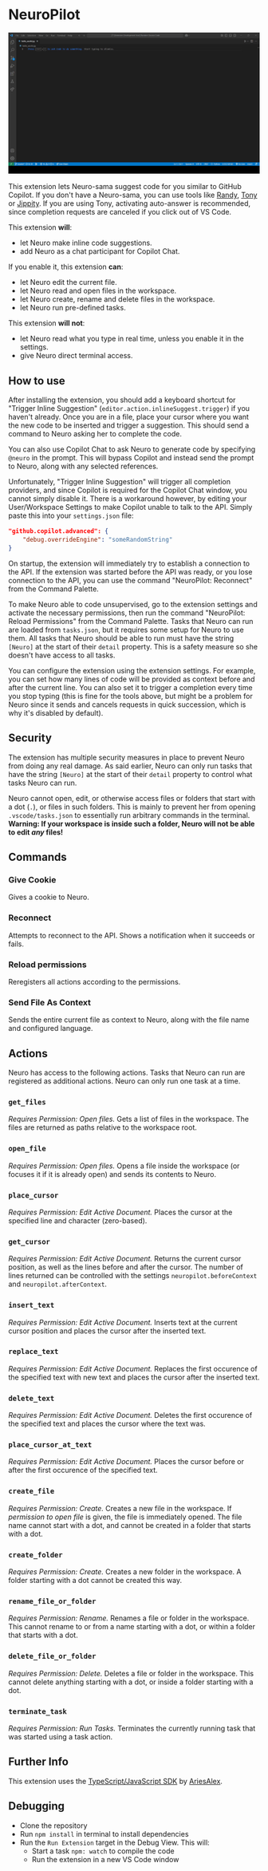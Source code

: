 # NeuroPilot

![Demo GIF](demo.gif)

This extension lets Neuro-sama suggest code for you similar to GitHub Copilot.
If you don't have a Neuro-sama, you can use tools like [Randy](https://github.com/VedalAI/neuro-game-sdk/tree/main/Randy), [Tony](https://github.com/Pasu4/neuro-api-tony) or [Jippity](https://github.com/EnterpriseScratchDev/neuro-api-jippity).
If you are using Tony, activating auto-answer is recommended, since completion requests are canceled if you click out of VS Code.

This extension **will**:

- let Neuro make inline code suggestions.
- add Neuro as a chat participant for Copilot Chat.

If you enable it, this extension **can**:

- let Neuro edit the current file.
- let Neuro read and open files in the workspace.
- let Neuro create, rename and delete files in the workspace.
- let Neuro run pre-defined tasks.

This extension **will not**:

- let Neuro read what you type in real time, unless you enable it in the settings.
- give Neuro direct terminal access.

## How to use

After installing the extension, you should add a keyboard shortcut for "Trigger Inline Suggestion" (`editor.action.inlineSuggest.trigger`) if you haven't already.
Once you are in a file, place your cursor where you want the new code to be inserted and trigger a suggestion.
This should send a command to Neuro asking her to complete the code.

You can also use Copilot Chat to ask Neuro to generate code by specifying `@neuro` in the prompt.
This will bypass Copilot and instead send the prompt to Neuro, along with any selected references.

Unfortunately, "Trigger Inline Suggestion" will trigger all completion providers, and since Copilot is required for the Copilot Chat window, you cannot simply disable it.
There is a workaround however, by editing your User/Workspace Settings to make Copilot unable to talk to the API.
Simply paste this into your `settings.json` file:

```json
"github.copilot.advanced": {
    "debug.overrideEngine": "someRandomString"
}
```

On startup, the extension will immediately try to establish a connection to the API.
If the extension was started before the API was ready, or you lose connection to the API, you can use the command "NeuroPilot: Reconnect" from the Command Palette.

To make Neuro able to code unsupervised, go to the extension settings and activate the necessary permissions, then run the command "NeuroPilot: Reload Permissions" from the Command Palette.
Tasks that Neuro can run are loaded from `tasks.json`, but it requires some setup for Neuro to use them.
All tasks that Neuro should be able to run must have the string `[Neuro]` at the start of their `detail` property.
This is a safety measure so she doesn't have access to all tasks.

You can configure the extension using the extension settings.
For example, you can set how many lines of code will be provided as context before and after the current line.
You can also set it to trigger a completion every time you stop typing (this is fine for the tools above, but might be a problem for Neuro since it sends and cancels requests in quick succession, which is why it's disabled by default).

## Security

The extension has multiple security measures in place to prevent Neuro from doing any real damage.
As said earlier, Neuro can only run tasks that have the string `[Neuro]` at the start of their `detail` property to control what tasks Neuro can run.

Neuro cannot open, edit, or otherwise access files or folders that start with a dot (`.`), or files in such folders.
This is mainly to prevent her from opening `.vscode/tasks.json` to essentially run arbitrary commands in the terminal.
**Warning: If your workspace is inside such a folder, Neuro will not be able to edit *any* files!**

## Commands

### Give Cookie

Gives a cookie to Neuro.

### Reconnect

Attempts to reconnect to the API.
Shows a notification when it succeeds or fails.

### Reload permissions

Reregisters all actions according to the permissions.

### Send File As Context

Sends the entire current file as context to Neuro, along with the file name and configured language.

## Actions

Neuro has access to the following actions.
Tasks that Neuro can run are registered as additional actions.
Neuro can only run one task at a time.

### `get_files`

*Requires Permission: Open files.*
Gets a list of files in the workspace.
The files are returned as paths relative to the workspace root.

### `open_file`

*Requires Permission: Open files.*
Opens a file inside the workspace (or focuses it if it is already open) and sends its contents to Neuro.

### `place_cursor`

*Requires Permission: Edit Active Document.*
Places the cursor at the specified line and character (zero-based).

### `get_cursor`

*Requires Permission: Edit Active Document.*
Returns the current cursor position, as well as the lines before and after the cursor.
The number of lines returned can be controlled with the settings `neuropilot.beforeContext` and `neuropilot.afterContext`.

### `insert_text`

*Requires Permission: Edit Active Document.*
Inserts text at the current cursor position and places the cursor after the inserted text.

### `replace_text`

*Requires Permission: Edit Active Document.*
Replaces the first occurence of the specified text with new text and places the cursor after the inserted text.

### `delete_text`

*Requires Permission: Edit Active Document.*
Deletes the first occurence of the specified text and places the cursor where the text was.

### `place_cursor_at_text`

*Requires Permission: Edit Active Document.*
Places the cursor before or after the first occurence of the specified text.

### `create_file`

*Requires Permission: Create.*
Creates a new file in the workspace.
If *permission to open file* is given, the file is immediately opened.
The file name cannot start with a dot, and cannot be created in a folder that starts with a dot.

### `create_folder`

*Requires Permission: Create.*
Creates a new folder in the workspace.
A folder starting with a dot cannot be created this way.

### `rename_file_or_folder`

*Requires Permission: Rename.*
Renames a file or folder in the workspace.
This cannot rename to or from a name starting with a dot, or within a folder that starts with a dot.

### `delete_file_or_folder`

*Requires Permission: Delete.*
Deletes a file or folder in the workspace.
This cannot delete anything starting with a dot, or inside a folder starting with a dot.

### `terminate_task`

*Requires Permission: Run Tasks.*
Terminates the currently running task that was started using a task action.

## Further Info

This extension uses the [TypeScript/JavaScript SDK](https://github.com/AriesAlex/typescript-neuro-game-sdk) by [AriesAlex](https://github.com/AriesAlex).

## Debugging

- Clone the repository
- Run `npm install` in terminal to install dependencies
- Run the `Run Extension` target in the Debug View. This will:
    - Start a task `npm: watch` to compile the code
    - Run the extension in a new VS Code window
